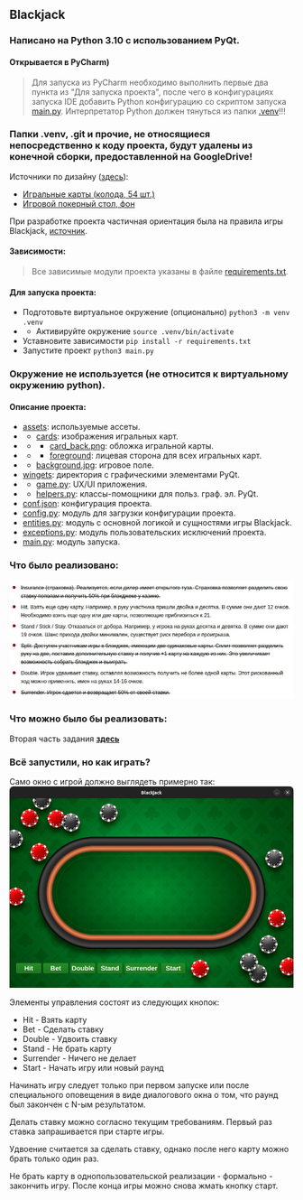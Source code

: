 ## Blackjack

### Написано на Python 3.10 с использованием PyQt.
#### Открывается в PyCharm)

> Для запуска из PyCharm необходимо выполнить первые два пункта из "Для запуска проекта", после чего в конфигурациях запуска IDE добавить Python конфигурацию со скриптом запуска [main.py](./main.py). Интерпретатор Python должен тянуться из папки [.venv](./.venv/)!!!

### Папки .venv, .git и прочие, не относящиеся непосредственно к коду проекта, будут удалены из конечной сборки, предоставленной на GoogleDrive!

Источники по дизайну ([здесь](./assets/)):
- [Игральные карты (колода, 54 шт.)](https://natomarcacini.itch.io/card-asset-pack)
- [Игровой покерный стол, фон](https://ru.freepik.com/free-vector/gradient-poker-table-background_94959238.htm#query=покерный%20стол&position=27&from_view=keyword&track=ais&uuid=5d25d603-a17c-4c9f-8edb-eaa34de26fe9)

При разработке проекта частичная ориентация была на правила игры Blackjack, [источник](https://www.shambalacasino.ru/blog/pravila-igri-v-blekdjek).

#### Зависимости:
> Все зависимые модули проекта указаны в файле [requirements.txt](./requirements.txt).

#### Для запуска проекта:
- Подготовьте виртуальное окружение (опционально) ```python3 -m venv .venv```
- - Активируйте окружение ```source .venv/bin/activate```
- Уставновите зависимости ```pip install -r requirements.txt```
- Запустите проект ```python3 main.py```

### Окружение не используется (не относится к виртуальному окружению python).

#### Описание проекта:
- [assets](./assets): используемые ассеты.
- - [cards](./assets/cards): изображения игральных карт.
- - - [card_back.png](./assets/cards/card_back.png): обложка игральной карты.
- - - [foreground](./assets/cards/foreground): лицевая сторона для всех игральных карт.
- - [background.jpg](./assets/background.jpg): игровое поле.
- [wingets](./widgets): директория с графическими элементами PyQt.
- - [game.py](./widgets/game.py): UX/UI приложения.
- - [helpers.py](./widgets/helpers.py): классы-помощники для польз. граф. эл. PyQt.
- [conf.json](./conf.json): конфигурация проекта.
- [config.py](./config.py): модуль для загрузки конфигурации проекта.
- [entities.py](./entities.py): модуль с основной логикой и сущностями игры Blackjack.
- [exceptions.py](./exceptions.py): модуль пользовательских исключений проекта.
- [main.py](./main.py): модуль запуска.

### Что было реализовано:
![что_было_реал](./readme/1.jpg)

### Что можно было бы реализовать:
Вторая часть задания **[здесь](./readme/continue.txt)**

### Всё запустили, но как играть?
Само окно с игрой должно выглядеть примерно так:
![window](./readme/2.jpg)

Элементы управления состоят из следующих кнопок:
- Hit - Взять карту
- Bet - Сделать ставку
- Double - Удвоить ставку
- Stand - Не брать карту
- Surrender - Ничего не делает
- Start - Начать игру или новый раунд

Начинать игру следует только при первом запуске или после специального оповещения в виде диалогового окна о том,
что раунд был закончен с N-ым результатом.

Делать ставку можно согласно текущим требованиям. Первый раз ставка запрашивается при старте игры.

Удвоение считается за сделать ставку, однако после него карту можно брать только один раз.

Не брать карту в однопользовательской реализации - формально - закончить игру. После конца игры можно снова жмать
кнопку старт.